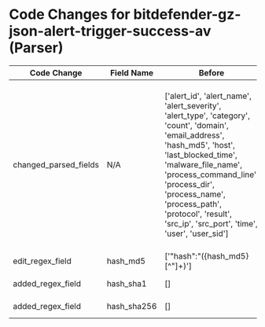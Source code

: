 # Code Changes for bitdefender-gz-json-alert-trigger-success-av (Parser)

| Code Change | Field Name | Before | After |
|-------------|------------|--------|-------|
| changed_parsed_fields | N/A | ['alert_id', 'alert_name', 'alert_severity', 'alert_type', 'category', 'count', 'domain', 'email_address', 'hash_md5', 'host', 'last_blocked_time', 'malware_file_name', 'process_command_line', 'process_dir', 'process_name', 'process_path', 'protocol', 'result', 'src_ip', 'src_port', 'time', 'user', 'user_sid'] | ['alert_id', 'alert_name', 'alert_severity', 'alert_type', 'category', 'count', 'domain', 'email_address', 'hash_md5', 'hash_sha1', 'hash_sha256', 'host', 'last_blocked_time', 'malware_file_name', 'process_command_line', 'process_dir', 'process_name', 'process_path', 'protocol', 'result', 'src_ip', 'src_port', 'time', 'user', 'user_sid'] |
| edit_regex_field | hash_md5 | ['"hash":"({hash_md5}[^"]+)'] | ['"hash":"(({hash_sha256}\w{64})|({hash_sha1}\w{40})|({hash_md5}\w{32}))"'] |
| added_regex_field | hash_sha1 | [] | ['"hash":"(({hash_sha256}\w{64})|({hash_sha1}\w{40})|({hash_md5}\w{32}))"'] |
| added_regex_field | hash_sha256 | [] | ['"hash":"(({hash_sha256}\w{64})|({hash_sha1}\w{40})|({hash_md5}\w{32}))"'] |